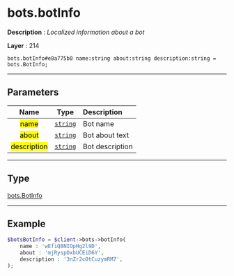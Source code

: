 # bots.botInfo

**Description** : *Localized information about a bot*

**Layer** : 214

```tl
bots.botInfo#e8a775b0 name:string about:string description:string = bots.BotInfo;
```

---

## Parameters

| Name | Type | Description |
| :---: | :---: | :--- |
| <mark>name</mark> | [`string`](type/string) | Bot name |
| <mark>about</mark> | [`string`](type/string) | Bot about text |
| <mark>description</mark> | [`string`](type/string) | Bot description |

---

## Type

[bots.BotInfo](type/bots.BotInfo)

---

## Example

```php
$botsBotInfo = $client->bots->botInfo(
	name : 'wEfiQ8NIOpHg2l9D',
	about : 'mjRyspOxbUCEiD6Y',
	description : '3nZr2cOtCuzymRM7',
);
```